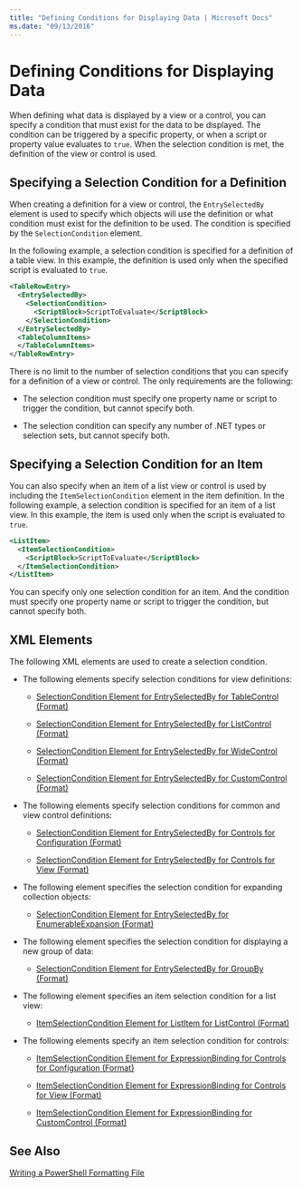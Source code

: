 ```yaml
---
title: "Defining Conditions for Displaying Data | Microsoft Docs"
ms.date: "09/13/2016"
---
```

# Defining Conditions for Displaying Data

When defining what data is displayed by a view or a control, you can specify a condition that must exist for the data to be displayed. The condition can be triggered by a specific property, or when a script or property value evaluates to `true`. When the selection condition is met, the definition of the view or control is used.

## Specifying a Selection Condition for a Definition

When creating a definition for a view or control, the `EntrySelectedBy` element is used to specify which objects will use the definition or what condition must exist for the definition to be used. The condition is specified by the `SelectionCondition` element.

In the following example, a selection condition is specified for a definition of a table view. In this example, the definition is used only when the specified script is evaluated to `true`.

```xml
<TableRowEntry>
  <EntrySelectedBy>
    <SelectionCondition>
      <ScriptBlock>ScriptToEvaluate</ScriptBlock>
    </SelectionCondition>
  </EntrySelectedBy>
  <TableColumnItems>
  </TableColumnItems>
</TableRowEntry>

```

There is no limit to the number of selection conditions that you can specify for a definition of a view or control. The only requirements are the following:

- The selection condition must specify one property name or script to trigger the condition, but cannot specify both.

- The selection condition can specify any number of .NET types or selection sets, but cannot specify both.

## Specifying a Selection Condition for an Item

You can also specify when an item of a list view or control is used by including the `ItemSelectionCondition` element in the item definition. In the following example, a selection condition is specified for an item of a list view. In this example, the item is used only when the script is evaluated to `true`.

```xml
<ListItem>
  <ItemSelectionCondition>
    <ScriptBlock>ScriptToEvaluate</ScriptBlock>
  </ItemSelectionCondition>
</ListItem>

```

You can specify only one selection condition for an item. And the condition must specify one property name or script to trigger the condition, but cannot specify both.

## XML Elements

 The following XML elements are used to create a selection condition.

- The following elements specify selection conditions for view definitions:

  - [SelectionCondition Element for EntrySelectedBy for TableControl (Format)](./selectioncondition-element-for-entryselectedby-for-tablecontrol-format.md)

  - [SelectionCondition Element for EntrySelectedBy for ListControl (Format)](./selectioncondition-element-for-entryselectedby-for-listcontrol-format.md)

  - [SelectionCondition Element for EntrySelectedBy for WideControl (Format)](./selectioncondition-element-for-entryselectedby-for-widecontrol-format.md)

  - [SelectionCondition Element for EntrySelectedBy for CustomControl (Format)](./selectioncondition-element-for-entryselectedby-for-customcontrol-format.md)

- The following elements specify selection conditions for common and view control definitions:

  - [SelectionCondition Element for EntrySelectedBy for Controls for Configuration (Format)](./selectioncondition-element-for-entryselectedby-for-controls-for-configuration-format.md)

  - [SelectionCondition Element for EntrySelectedBy for Controls for View (Format)](./selectioncondition-element-for-entryselectedby-for-controls-for-view-format.md)

- The following element specifies the selection condition for expanding collection objects:

  - [SelectionCondition Element for EntrySelectedBy for EnumerableExpansion (Format)](./selectioncondition-element-for-entryselectedby-for-enumerableexpansion-format.md)

- The following element specifies the selection condition for displaying a new group of data:

  - [SelectionCondition Element for EntrySelectedBy for GroupBy (Format)](./selectioncondition-element-for-entryselectedby-for-groupby-format.md)

- The following element specifies an item selection condition for a list view:

  - [ItemSelectionCondition Element for ListItem for ListControl (Format)](./itemselectioncondition-element-for-listitem-for-listcontrol-format.md)

- The following elements specify an item selection condition for controls:

  - [ItemSelectionCondition Element for ExpressionBinding for Controls for Configuration (Format)](./itemselectioncondition-element-for-expressionbinding-for-controls-for-configuration-format.md)

  - [ItemSelectionCondition Element for ExpressionBinding for Controls for View (Format)](./itemselectioncondition-element-for-expressionbinding-for-controls-for-view-format.md)

  - [ItemSelectionCondition Element for ExpressionBinding for CustomControl (Format)](./itemselectioncondition-element-for-expressionbinding-for-customcontrol-format.md)

## See Also

[Writing a PowerShell Formatting File](./writing-a-powershell-formatting-file.md)
